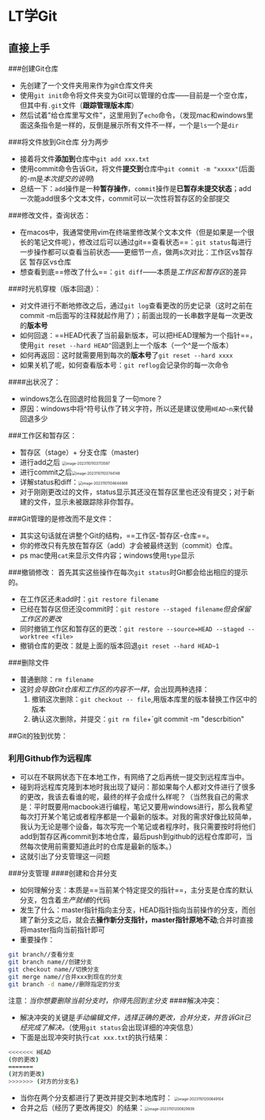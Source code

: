 # LT学Git
## 直接上手
###创建Git仓库
- 先创建了一个文件夹用来作为git仓库文件夹
- 使用`git init`命令将文件夹变为Git可以管理的仓库——目前是一个空仓库，但其中有`.git`文件（**跟踪管理版本库**）
- 然后试着"给仓库里写文件"，这里用到了`echo`命令，（发现mac和windows里面这条指令是一样的，反倒是展示所有文件不一样，一个是`ls`一个是`dir`

###将文件放到Git仓库
分为两步
- 接着将文件**添加到**仓库中`git add xxx.txt`
- 使用commit命令告诉Git，将文件**提交到**仓库中`git commit -m "xxxxx"`(后面的-m是*本次提交的说明*)
- 总结一下：`add`操作是一种**暂存操作**，`commit`操作是**已暂存未提交状态**；add一次能add很多个文本文件，commit可以一次性将暂存区的全部提交

###修改文件，查询状态：
- 在macos中，我通常使用vim在终端里修改某个文本文件（但是如果是一个很长的笔记文件呢），修改过后可以通过git==查看状态==：`git status`每进行一步操作都可以查看当前状态——更细节一点，做两s次对比：工作区vs暂存区  暂存区vs仓库
- 想查看到底==修改了什么==：`git diff`——本质是*工作区和暂存区*的差异

###时光机穿梭（版本回退）：
- 对文件进行不断地修改之后，通过`git log`查看更改的历史记录（这时之前在commit -m后面写的注释就起作用了）；前面出现的一长串数字是每一次更改的**版本号**
- 如何回退：==HEAD代表了当前最新版本，可以把HEAD理解为一个指针==，使用`git reset --hard HEAD^`回退到上一个版本（一个^是一个版本）
- 如何再返回：这时就需要用到每次的**版本号**了`git reset --hard xxxx`
- 如果关机了呢，如何查看版本号：`git reflog`会记录你的每一次命令

####出状况了：
- windows怎么在回退时给我回复了一句more？
- 原因：windows中将^符号认作了转义字符，所以还是建议使用`HEAD~n`来代替回退多少

###工作区和暂存区：
- 暂存区（stage）+ 分支仓库（master)
- 进行add之后      <img src="/Users/lutao/Documents/LTXWorld.github.io/assets/blog_res/image-20231101103713597.png" alt="image-20231101103713597" style="zoom:50%;" />
- 进行commit之后<img src="/Users/lutao/Documents/LTXWorld.github.io/assets/blog_res/image-20231101103744148.png" alt="image-20231101103744148" style="zoom:50%;" />
- 详解status和diff：<img src="/Users/lutao/Documents/LTXWorld.github.io/assets/blog_res/image-20231101104644468.png" alt="image-20231101104644468" style="zoom:50%;" />
- 对于刚刚更改过的文件，status显示其还没在暂存区里也还没有提交；对于新建的文件，显示未被跟踪除非你暂存。

###Git管理的是修改而不是文件：
- 其实这句话就在讲整个Git的结构，==工作区-暂存区-仓库==。
- 你的修改只有先放在暂存区（add）才会被最终送到（commit）仓库。
- ps mac使用`cat`来显示文件内容；windows使用`type`显示

###撤销修改：
首先其实这些操作在每次`git status`时Git都会给出相应的提示的。
-  在工作区还未add时：`git restore filename`
-  已经在暂存区但还没commit时：`git restore --staged filename`*但会保留工作区的更改*
-  同时撤销工作区和暂存区的更改：`git restore --source=HEAD --staged --worktree <file>`
-  撤销仓库的更改：就是上面的版本回退`git reset --hard HEAD~1`

###删除文件
- 普通删除：`rm filename`
- 这时*会导致Git仓库和工作区的内容不一样*，会出现两种选择：
	1. 撤销这次删除：`git checkout -- file`,用版本库里的版本替换工作区中的版本
	2. 确认这次删除，并提交：`git rm file`+`git commit -m "descrbition"

##Git的独到优势：
### 利用Github作为远程库
- 可以在不联网状态下在本地工作，有网络了之后再统一提交到远程库当中。
- 碰到将远程库克隆到本地时我出现了疑问：那如果每个人都对文件进行了很多的更改，我该去看谁的呢，最终的样子会成什么样呢？（当然我自己的需求是：平时既要用macbook进行编程，笔记又要用windows进行，那么我希望每次打开某个笔记或者程序都是一个最新的版本。对我的需求好像比较简单，我认为无论是哪个设备，每次写完一个笔记或者程序时，我只需要按时将他们add到暂存区再commit到本地仓库，最后push到github的远程仓库即可，当然每次使用前需要知道此时的仓库是最新的版本。）
- 这就引出了分支管理这一问题

###分支管理
####创建和合并分支
- 如何理解分支：本质是==当前某个特定提交的指针==，主分支是仓库的默认分支，包含着*生产就绪*的代码
- 发生了什么：master指针指向主分支，HEAD指针指向当前操作的分支，而创建了新分支之后，就会去**操作新分支指针，master指针原地不动**;合并时直接将master指向当前指针即可
- 重要操作：
```bash
git branch//查看分支
git branch name//创建分支
git checkout name//切换分支
git merge name//合并xxx到现在的分支
git branch -d name//删除指定的分支
```

注意：*当你想要删除当前分支时，你得先回到主分支*
####解决冲突：
- 解决冲突的关键是*手动编辑文件，选择正确的更改，合并分支，并告诉Git已经完成了解决。*（使用`git status`会出现详细的冲突信息）
- 下面是出现冲突时执行`cat xxx.txt`的执行结果：
```bash
<<<<<<< HEAD
(你的更改)
=======
(对方的更改)
>>>>>>> (对方的分支名)
```
- 当你在两个分支都进行了更改并提交到本地库时：  <img src="/Users/lutao/Documents/LTXWorld.github.io/assets/blog_res/image-20231101200649104.png" alt="image-20231101200649104" style="zoom:50%;" />
- 合并之后（经历了更改再提交）的结果：<img src="/Users/lutao/Documents/LTXWorld.github.io/assets/blog_res/image-20231101200829939.png" alt="image-20231101200829939" style="zoom:50%;" />

